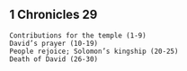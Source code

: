 ## 1 Chronicles 29

```
Contributions for the temple (1-9)
David’s prayer (10-19)
People rejoice; Solomon’s kingship (20-25)
Death of David (26-30)
```
